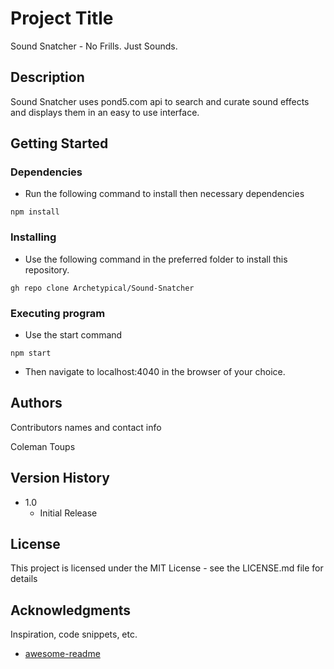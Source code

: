 # Project Title

Sound Snatcher - No Frills. Just Sounds.

## Description

Sound Snatcher uses pond5.com api to search and curate sound effects and displays them in an easy to use interface.

## Getting Started

### Dependencies

* Run the following command to install then necessary dependencies
```
npm install
```

### Installing

* Use the following command in the preferred folder to install this repository.
```
gh repo clone Archetypical/Sound-Snatcher
```

### Executing program

* Use the start command
```
npm start
```
* Then navigate to localhost:4040 in the browser of your choice.

## Authors

Contributors names and contact info

Coleman Toups

## Version History

* 1.0
    * Initial Release

## License

This project is licensed under the MIT License - see the LICENSE.md file for details

## Acknowledgments

Inspiration, code snippets, etc.
* [awesome-readme](https://github.com/matiassingers/awesome-readme)
